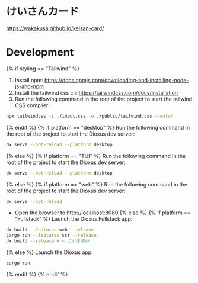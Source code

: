 # けいさんカード
https://wakakusa.github.io/keisan-card/

# Development
{% if styling == "Tailwind" %}
1. Install npm: https://docs.npmjs.com/downloading-and-installing-node-js-and-npm
2. Install the tailwind css cli: https://tailwindcss.com/docs/installation
3. Run the following command in the root of the project to start the tailwind CSS compiler:

```bash
npx tailwindcss -i ./input.css -o ./public/tailwind.css --watch
```
{% endif %}
{% if platform == "desktop" %}
Run the following command in the root of the project to start the Dioxus dev server:

```bash
dx serve --hot-reload --platform desktop
```
{% else %}
{% if platform == "TUI" %}
Run the following command in the root of the project to start the Dioxus dev server:

```bash
dx serve --hot-reload --platform desktop
```
{% else %}
{% if platform == "web" %}
Run the following command in the root of the project to start the Dioxus dev server:

```bash
dx serve --hot-reload
```

- Open the browser to http://localhost:8080
{% else %}
{% if platform == "Fullstack" %}
Launch the Dioxus Fullstack app:

```bash
dx build --features web --release
cargo run --features ssr --release
dx build --release # <-これを実行
```
{% else %}
Launch the Dioxus app:

```bash
cargo run
```
{% endif %}
{% endif %}
